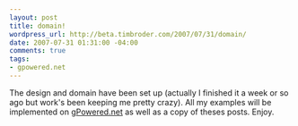 ```yaml
--- 
layout: post
title: domain!
wordpress_url: http://beta.timbroder.com/2007/07/31/domain/
date: 2007-07-31 01:31:00 -04:00
comments: true
tags: 
- gpowered.net
---
```

The design and domain have been set up (actually I finished it a week or so ago but work's been keeping me pretty crazy).  All my examples will be implemented on <a href="http://gpowered.net/g/">gPowered.net</a> as well as a copy of theses posts.  Enjoy.

